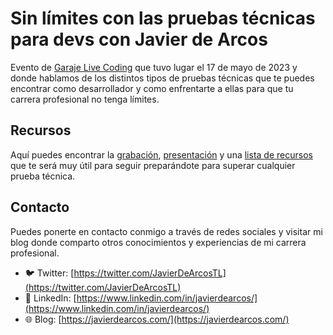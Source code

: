 # Sin límites con las pruebas técnicas para devs con Javier de Arcos

Evento de [Garaje Live Coding](https://www.youtube.com/@Garajedeideas) que tuvo lugar el 17 de mayo de 2023 y donde hablamos de los distintos tipos de pruebas técnicas que te puedes encontrar como desarrollador y como enfrentarte a ellas para que tu carrera profesional no tenga límites.

## Recursos

Aquí puedes encontrar la [grabación](https://www.youtube.com/watch?v=6ah63xMZiDI), [presentación](./resources/slides.pdf) y una [lista de recursos](./resources/resources.md) que te será muy útil para seguir preparándote para superar cualquier prueba técnica.

## Contacto

Puedes ponerte en contacto conmigo a través de redes sociales y visitar mi blog donde comparto otros conocimientos y experiencias de mi carrera profesional.

- 🐦 Twitter: [https://twitter.com/JavierDeArcosTL](https://twitter.com/JavierDeArcosTL)
- 💼 LinkedIn: [https://www.linkedin.com/in/javierdearcos/](https://www.linkedin.com/in/javierdearcos/)
- 🌐 Blog: [https://javierdearcos.com/](https://javierdearcos.com/)
